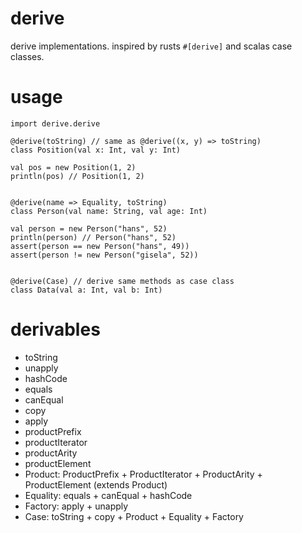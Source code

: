 # derive

derive implementations. inspired by rusts `#[derive]` and scalas case classes.

# usage

```
import derive.derive

@derive(toString) // same as @derive((x, y) => toString)
class Position(val x: Int, val y: Int)

val pos = new Position(1, 2)
println(pos) // Position(1, 2)


@derive(name => Equality, toString)
class Person(val name: String, val age: Int)

val person = new Person("hans", 52)
println(person) // Person("hans", 52)
assert(person == new Person("hans", 49))
assert(person != new Person("gisela", 52))


@derive(Case) // derive same methods as case class
class Data(val a: Int, val b: Int)
```

# derivables

* toString
* unapply
* hashCode
* equals
* canEqual
* copy
* apply
* productPrefix
* productIterator
* productArity
* productElement
* Product: ProductPrefix + ProductIterator + ProductArity + ProductElement (extends Product)
* Equality: equals + canEqual + hashCode
* Factory: apply + unapply
* Case: toString + copy + Product + Equality + Factory
